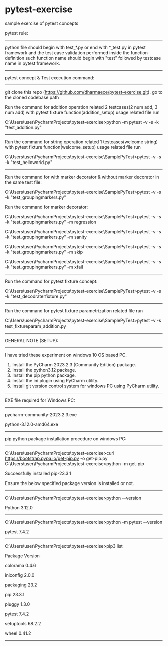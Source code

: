 # pytest-exercise
sample exercise of pytest concepts

pytest rule:
*************

python file should begin with test_*.py or end with *_test.py in pytest framework and 
the test case validation performed inside the function definition such function name should begin with "test" followed by testcase name in pytest framework. 

-----------------------------------------------------------------------------------------------

pytest concept & Test execution command:
****************************************

git clone this repo (https://github.com/dharmaece/pytest-exercise.git).
go to the cloned codebase path 



Run the command for addition operation related 2 testcases(2 num add, 3 num add) with pytest fixture function(addition_setup) usage related file run

C:\Users\user\PycharmProjects\pytest-exercise>python -m pytest -v -s -k "test_addition.py"

----------------------------------------------------------------------------------------------


Run the command for string operation related 1 testcases(welcome string) with pytest fixture function(welcome_setup) usage related file run

C:\Users\user\PycharmProjects\pytest-exercise\SamplePyTest>pytest -v -s -k "test_helloworld.py"

----------------------------------------------------------------------------------------------
Run the command for with marker decorator & without marker decorator in the same test file:


C:\Users\user\PycharmProjects\pytest-exercise\SamplePyTest>pytest -v -s -k "test_groupingmarkers.py"


Run the command for marker decorator:


C:\Users\user\PycharmProjects\pytest-exercise\SamplePyTest>pytest -v -s -k "test_groupingmarkers.py" -m regression

C:\Users\user\PycharmProjects\pytest-exercise\SamplePyTest>pytest -v -s -k "test_groupingmarkers.py" -m sanity


C:\Users\user\PycharmProjects\pytest-exercise\SamplePyTest>pytest -v -s -k "test_groupingmarkers.py" -m skip


C:\Users\user\PycharmProjects\pytest-exercise\SamplePyTest>pytest -v -s -k "test_groupingmarkers.py" -m xfail



----------------------------------------------------------------------------------------------

Run the command for pytest fixture concept:


C:\Users\user\PycharmProjects\pytest-exercise\SamplePyTest>pytest -v -s -k "test_decodraterfixture.py"


-----------------------------------------------------------------------------------------------

Run the command for pytest fixture parametrization related file run

C:\Users\user\PycharmProjects\pytest-exercise\SamplePyTest>pytest -v -s test_fixtureparam_addition.py

----------------------------------------------------------------------------------------------

GENERAL NOTE (SETUP):
**************************

I have tried these experiment on windows 10 OS based PC.
1. Install the PyCharm 2023.2.3 (Community Edition) package.
2. Install the python3.12 package.
3. Install the pip python package.
4. Install the ini plugin using PyCharm utility.
5. Install git version control system for windows PC using PyCharm utility.
----------------------------------------------------------------------------------------------

EXE file required for Windows PC:
*********************************

pycharm-community-2023.2.3.exe

python-3.12.0-amd64.exe

----------------------------------------------------------------------------------------------


pip python package installation procedure on windows PC:
********************************************************

C:\Users\user\PycharmProjects\pytest-exercise>curl https://bootstrap.pypa.io/get-pip.py -o get-pip.py
C:\Users\user\PycharmProjects\pytest-exercise>python -m get-pip

Successfully installed pip-23.3.1


Ensure the below specified package version is installed or not.
***************************************************************

C:\Users\user\PycharmProjects\pytest-exercise>python --version

Python 3.12.0

------------------------------------------------------------------------
C:\Users\user\PycharmProjects\pytest-exercise>python -m pytest --version

pytest 7.4.2

------------------------------------------------------------------------
C:\Users\user\PycharmProjects\pytest-exercise>pip3 list

Package    Version

colorama   0.4.6

iniconfig  2.0.0

packaging  23.2

pip        23.3.1

pluggy     1.3.0

pytest     7.4.2

setuptools 68.2.2

wheel      0.41.2

---------------------------------------------------------------------------






